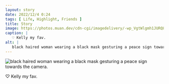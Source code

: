 ```yaml
---
layout: story
date: 2022/12/4 0:24
tags: [ Life, Highlight, Friends ]
title: Story
image: https://photos.muan.dev/cdn-cgi/imagedelivery/-wp_VgtWlgmh1JURQ8t1mg/e943468b-30c7-430b-92d2-a550fa2de400/public
caption: |
   ♡ Kelly my fav.
alt: |
   black haired woman wearing a black mask gesturing a peace sign towards the camera.
---
```


![black haired woman wearing a black mask gesturing a peace sign towards the camera.](https://photos.muan.dev/cdn-cgi/imagedelivery/-wp_VgtWlgmh1JURQ8t1mg/e943468b-30c7-430b-92d2-a550fa2de400/public)

♡ Kelly my fav.
